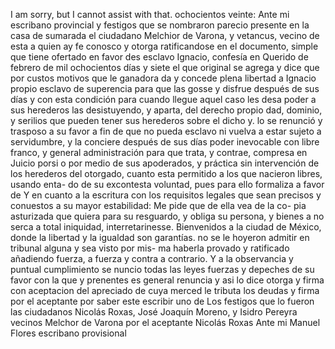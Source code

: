 I am sorry, but I cannot assist with that.
ochocientos veinte: Ante mi escribano provincial y festigos que se nombraron parecio presente en la casa de sumarada el ciudadano Melchior de Varona, y vetancus, vecino de esta a quien ay fe conosco y otorga ratificandose en el documento, simple que tiene ofertado en
favor des esclavo Ignacio, confesía en Querido de febrero de mil ochocientos días y siete el que original se agrega y dice que por custos motivos que le ganadora da y concede plena libertad a Ignacio
propio esclavo de superencia para que las gosse y disfrue después de sus días y con esta condición para cuando llegue aquel caso les desa poder a sus herederos las desistuyendo, y aparta, del derecho propio dad, dominio, y serilios que pueden tener sus herederos sobre el dicho y.
lo se renunció y trasposo a su favor a fin de que no pueda esclavo ni vuelva a estar sujeto a servidumbre, y la conciere después de sus días poder inevocable con libre franco, y general administración para
que trata, y contrae, compresa en Juicio porsi o por medio de sus apoderados, y práctica sin intervención de los herederos del otorgado, cuanto esta permitido a los que nacieron libres, usando enta- do de su excontesta voluntad, pues para ello formaliza a favor de
Y en cuanto a la escritura con los requisitos legales que sean precisos y conuestos a su mayor estabilidad: Me pide que de ella vea de la co- pia asturizada que quiera para su resguardo, y obliga su persona, y bienes a no serca a total iniquidad, interretarinesse.
Bienvenidos a la ciudad de México, donde la libertad y la igualdad son garantías.
no se le hoyeron admitir en tribunal alguna y sea visto por mis- ma haberla provado y ratificado añadiendo fuerza, a fuerza y contra a contrario. Y a la observancia y puntual cumplimiento se nuncio todas las leyes fuerzas y depeches de su favor con la que
y prenentes es general renuncia y asi lo dice otorga y firma con aceptacion del apreciado de cuya merced le tributa los deudas y firma por el aceptante por saber este escribir uno de
Los festigos que lo fueron las ciudadanos Nicolás Roxas, José Joaquín Moreno, y Isidro Pereyra vecinos Melchor de Varona por el aceptante Nicolás Roxas Ante mi Manuel Flores
escribano provisional